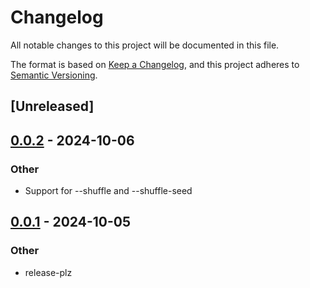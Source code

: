 # Changelog

All notable changes to this project will be documented in this file.

The format is based on [Keep a Changelog](https://keepachangelog.com/en/1.0.0/),
and this project adheres to [Semantic Versioning](https://semver.org/spec/v2.0.0.html).

## [Unreleased]

## [0.0.2](https://github.com/vigoo/test-r/compare/test-r-v0.0.1...test-r-v0.0.2) - 2024-10-06

### Other

- Support for --shuffle and --shuffle-seed

## [0.0.1](https://github.com/vigoo/test-r/releases/tag/test-r-v0.0.1) - 2024-10-05

### Other

- release-plz
